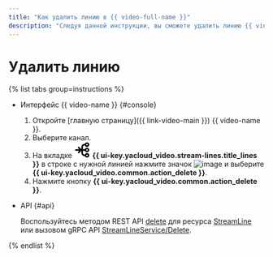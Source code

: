 ```yaml
---
title: "Как удалить линию в {{ video-full-name }}"
description: "Следуя данной инструкции, вы сможете удалить линию {{ video-full-name }}."
---
```


# Удалить линию

{% list tabs group=instructions %}

- Интерфейс {{ video-name }} {#console}

  1. Откройте [главную страницу]({{ link-video-main }}) {{ video-name }}.
  1. Выберите канал.
  1. На вкладке ![image](../../../_assets/console-icons/branches-right-arrow-right.svg) **{{ ui-key.yacloud_video.stream-lines.title_lines }}** в строке с нужной линией нажмите значок ![image](../../../_assets/console-icons/ellipsis.svg) и выберите **{{ ui-key.yacloud_video.common.action_delete }}**.
  1. Нажмите кнопку **{{ ui-key.yacloud_video.common.action_delete }}**.

- API {#api}

  Воспользуйтесь методом REST API [delete](../../api-ref/StreamLine/delete.md) для ресурса [StreamLine](../../api-ref/StreamLine/index.md) или вызовом gRPC API [StreamLineService/Delete](../../api-ref/grpc/stream_line_service.md#Delete).

{% endlist %}